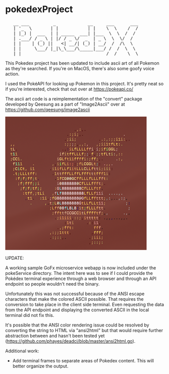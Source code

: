 # pokedexProject
<pre>
   __ ___         _            __     ___      ___
   | '_  \       | |           | |    \  \    /  /
   | |_) |  ___  | | _____  ___| |___  \  \  /  /
   | .___/ / _ \ | |/ / _ \/  _  | _ \  \  \/  /
   | |    | (_) ||   <| __/| (_) | __/  /  /\  \
   | |     \___/ |_|\_\___/\_____|___/ /  /  \  \
   |_|                                /__/    \__\
</pre>
This Pokedex project has been updated to include ascii art of all Pokemon as they're searched. If you're on MacOS, there's also some goofy voice action.

I used the PokéAPI for looking up Pokemon in this project. 
It's pretty neat so if you're interested, check that out over at https://pokeapi.co/

The ascii art code is a reimplementation of the "convert" package developed by Qeesung as a part of "Image2Ascii" over at https://github.com/qeesung/image2ascii

![alt text](raichu.png)

UPDATE:

A working sample GoFx microservice webapp is now included under the pokeService directory. The intent here was to see if I could provide the Pokédex terminal experience through a web browser and through an API endpoint so people wouldn't need the binary.

Unfortunately this was not successful because of the ANSI escape characters that make the colored ASCII possible. That requires the conversion to take place in the client side terminal. Even requesting the data from the API endpoint and displaying the converted ASCII in the local terminal did not fix this.

It's possible that the ANSI color rendering issue could be resolved by converting the string to HTML via "ansi2html" but that would require further abstraction between and hasn't been tested yet (https://github.com/phayes/deadci/blob/master/ansi2html.go).

Additional work:
- Add terminal frames to separate areas of Pokedex content. This will better organize the output.
